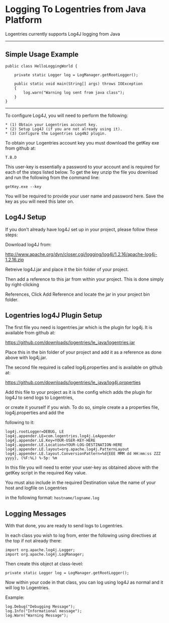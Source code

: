 Logging To Logentries from Java Platform
==========================================================

Logentries currently supports Log4J logging from Java

--------------------------------------------------------------

Simple Usage Example
--------------------------------------------------------------

	public class HelloLoggingWorld {
	
		private static Logger log = LogManager.getRootLogger();
		
		public static void main(String[] args) throws IOException
		{
			log.warn("Warning log sent from java class");
		}
	}


--------------------------------------------------------------

To configure Log4J, you will need to perform the following:

    * (1) Obtain your Logentries account key.
    * (2) Setup Log4J (if you are not already using it).
    * (3) Configure the Logentries Log4NJ plugin.

To obtain your Logentries account key you must download the getKey exe from github at:

    T.B.D
    
This user-key is essentially a password to your account and is required for each of the steps listed below. To get the key unzip the file you download and run the following from the command line:

    getKey.exe --key

You will be required to provide your user name and password here. Save the key as you will need this later on. 

Log4J Setup
------------------

If you don't already have log4J set up in your project, please follow these steps:

Download log4J from:

http://www.apache.org/dyn/closer.cgi/logging/log4j/1.2.16/apache-log4j-1.2.16.zip

Retreive log4J.jar and place it the bin folder of your project.

Then add a reference to this jar from within your project. This is done simply by right-clicking

References, Click Add Reference and locate the jar in your project bin folder.

Logentries log4J Plugin Setup
--------------------------------

The first file you need is logentries.jar which is the plugin for log4j. It is available from github at:

https://github.com/downloads/logentries/le_java/logentries.jar

Place this in the bin folder of your project and add it as a reference as done above with log4j.jar.

The second file required is called log4j.properties and is available on github at:

https://github.com/downloads/logentries/le_java/log4j.properties

Add this file to your project as it is the config which adds the plugin for log4J to send logs to Logentries,

or create it yourself if you wish. To do so, simple create a a properties file, log4j.properties and add the 

following to it:

	log4j.rootLogger=DEBUG, LE
	log4j.appender.LE=com.logentries.log4j.LeAppender
	log4j.appender.LE.Key=YOUR-USER-KEY-HERE
	log4j.appender.LE.Location=YOUR-LOG-DESTINATION-HERE
	log4j.appender.LE.layout=org.apache.log4j.PatternLayout
	log4j.appender.LE.layout.ConversionPattern=%d{EEE MMM dd HH:mm:ss ZZZ yyyy}, (%F:%L) %-5p: %m

In this file you will need to enter your user-key as obtained above with the getKey script in the required
Key value.

You must also include in the required Destination value the name of your host and logfile on Logentries

in the following format:        `hostname/logname.log`


Logging Messages
----------------

With that done, you are ready to send logs to Logentries.

In each class you wish to log from, enter the following using directives at the top if not already there:

	import org.apache.log4j.Logger;
	import org.apache.log4j.LogManager;

Then create this object at class-level:

	private static Logger log = LogManager.getRootLogger();

Now within your code in that class, you can log using log4J as normal and it will log to Logentries.

Example:

	log.Debug("Debugging Message");
	log.Info("Informational message");
	log.Warn("Warning Message");

